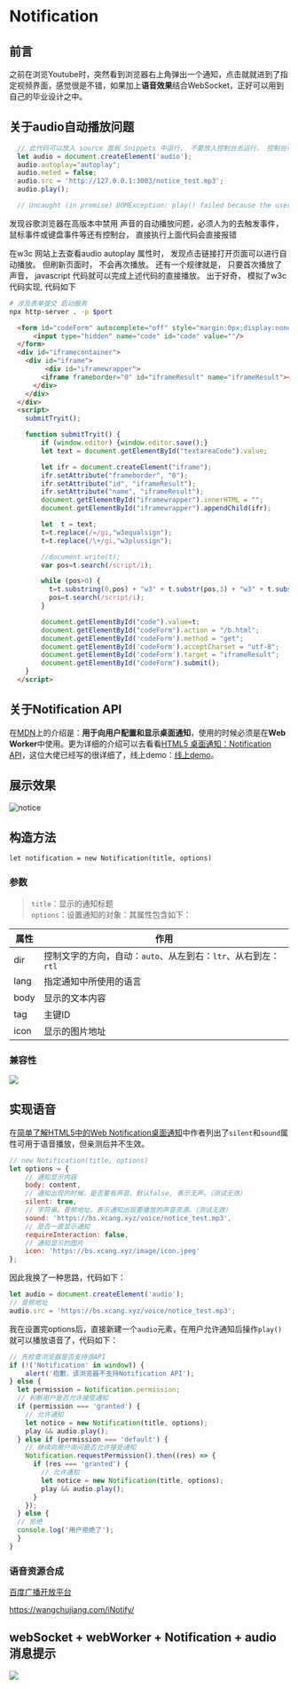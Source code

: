 # Notification

## 前言

之前在浏览Youtube时，突然看到浏览器右上角弹出一个通知，点击就就进到了指定视频界面，感觉很是不错，如果加上**语音效果**结合WebSocket，正好可以用到自己的毕业设计之中。

## 关于audio自动播放问题
```javascript
  // 此代码可以放入 source 面板 Snippets 中运行， 不要放入控制台去运行， 控制台可以直接播放
  let audio = document.createElement('audio');
  audio.autoplay="autoplay";
  audio.meted = false;
  audio.src = 'http://127.0.0.1:3003/notice_test.mp3';
  audio.play(); 

  // Uncaught (in promise) DOMException: play() failed because the user didn't interact with the document first.
```
发现谷歌浏览器在高版本中禁用 声音的自动播放问题，必须人为的去触发事件， 鼠标事件或键盘事件等还有控制台， 直接执行上面代码会直接报错

在w3c 网站上去查看audio autoplay 属性时， 发现点击链接打开页面可以进行自动播放。 但刷新页面时， 不会再次播放。 还有一个规律就是， 只要首次播放了声音， javascript 代码就可以完成上述代码的直接播放。 出于好奇， 模拟了w3c代码实现, 代码如下

```sh
# 涉及表单提交 启动服务
npx http-server . -p $port
```

```html
  <form id="codeForm" autocomplete="off" style="margin:0px;display:none;" action="/b.html" method="get" accept-charset="utf-8" target="iframeResult">
      <input type="hidden" name="code" id="code" value=""/>
  </form>
  <div id="iframecontainer"> 
    <div id="iframe">
         <div id="iframewrapper">
        <iframe frameborder="0" id="iframeResult" name="iframeResult"></iframe>
      </div>
    </div>
  </div>
  <script>
    submitTryit();

    function submitTryit() {
        if (window.editor) {window.editor.save();}
        let text = document.getElementById("textareaCode").value;

        let ifr = document.createElement("iframe");
        ifr.setAttribute("frameborder", "0");
        ifr.setAttribute("id", "iframeResult");
        ifr.setAttribute("name", "iframeResult");  
        document.getElementById("iframewrapper").innerHTML = "";
        document.getElementById("iframewrapper").appendChild(ifr);

        let  t = text;
        t=t.replace(/=/gi,"w3equalsign");
        t=t.replace(/\+/gi,"w3plussign");

        //document.write(t);
        var pos=t.search(/script/i);

        while (pos>0) {
          t=t.substring(0,pos) + "w3" + t.substr(pos,3) + "w3" + t.substr(pos+3,3) + "tag" + t.substr(pos+6);
          pos=t.search(/script/i);
        }

        document.getElementById("code").value=t;
        document.getElementById("codeForm").action = "/b.html";
        document.getElementById('codeForm').method = "get";
        document.getElementById('codeForm').acceptCharset = "utf-8";
        document.getElementById('codeForm').target = "iframeResult";
        document.getElementById("codeForm").submit();
    }
  </script>
```

## 关于Notification API

在[MDN](https://developer.mozilla.org/zh-CN/docs/Web/API/notification)上的介绍是：**用于向用户配置和显示桌面通知**，使用的时候必须是在**Web Worker**中使用。更为详细的介绍可以去看看[HTML5 桌面通知：Notification API](https://juejin.im/post/59ed37f5f265da431e15eaac)，这位大佬已经写的很详细了，线上demo：[线上demo](https://bs.xcang.xyz/notice/)。

## 展示效果

![notice](https://user-gold-cdn.xitu.io/2019/3/8/1695b577f57742fd?w=828&h=222&f=png&s=70197)

## 构造方法

`let notification = new Notification(title, options)`

### 参数
> `title`：显示的通知标题  
> `options`：设置通知的对象：其属性包含如下：  

 属性 | 作用
 ---------| -------------
 dir | 控制文字的方向，自动：`auto`、从左到右：`ltr`、从右到左：`rtl`
 lang | 指定通知中所使用的语言
 body | 显示的文本内容
 tag | 主键ID
 icon | 显示的图片地址

### 兼容性

![](https://user-gold-cdn.xitu.io/2019/3/8/1695b8c80bdbe2eb?w=2078&h=228&f=png&s=52227)

## 实现语音

在[简单了解HTML5中的Web Notification桌面通知](https://www.zhangxinxu.com/wordpress/2016/07/know-html5-web-notification/)中作者列出了`silent`和`sound`属性可用于语音播放，但亲测后并不生效。
```javascript
// new Notification(title, options)
let options = {
    // 通知显示内容
    body: content, 
    // 通知出现的时候，是否要有声音。默认false, 表示无声。（测试无效）
    silent: true,
    // 字符串。音频地址。表示通知出现要播放的声音资源。（测试无效）
    sound: 'https://bs.xcang.xyz/voice/notice_test.mp3', 
    // 是否一直显示通知
    requireInteraction: false,
    // 通知显示的图片
    icon: 'https://bs.xcang.xyz/image/icon.jpeg'
};
```
因此我换了一种思路，代码如下：
```javascript
let audio = document.createElement('audio');
// 音频地址
audio.src = 'https://bs.xcang.xyz/voice/notice_test.mp3';
```
我在设置完options后，直接新建一个`audio`元素，在用户允许通知后操作`play()`就可以播放语音了，代码如下：
```javascript
// 先检查浏览器是否支持该API
if (!('Notification' in window)) {
    alert('抱歉，该浏览器不支持Notification API');
} else {
  let permission = Notification.permission;
  // 判断用户是否允许接受通知
  if (permission === 'granted') {
    // 允许通知
    let notice = new Notification(title, options);
    play && audio.play();
  } else if (permission === 'default') {
    // 继续向用户询问是否允许接受通知
    Notification.requestPermission().then((res) => {
      if (res === 'granted') {
    	// 允许通知
    	let notice = new Notification(title, options);
        play && audio.play();
      }
    });
  } else {
  // 拒绝
  console.log('用户拒绝了');
  }
}
```
### 语音资源合成
[百度广播开放平台](https://developer.baidu.com/vcast)

https://wangchujiang.com/iNotify/

## webSocket + webWorker + Notification + audio 消息提示
![](https://picgoimg.oss-cn-beijing.aliyuncs.com/20200317114206.png)